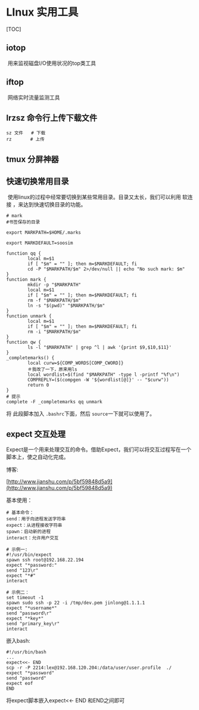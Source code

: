 # LInux 实用工具

[TOC]

## iotop

​	用来监视磁盘I/O使用状况的top类工具

## iftop

​	网络实时流量监测工具

## lrzsz 命令行上传下载文件

```shell
sz 文件   # 下载
rz       # 上传  
```
## tmux 分屏神器

## 快速切换常用目录

​	使用linux的过程中经常要切换到某些常用目录。目录又太长，我们可以利用 软连接 ，来达到快速切换目录的功能。

```shell
# mark
#书签保存的目录

export MARKPATH=$HOME/.marks

export MARKDEFAULT=soosim

function qq {
        local m=$1
        if [ "$m" = "" ]; then m=$MARKDEFAULT; fi
        cd -P "$MARKPATH/$m" 2>/dev/null || echo "No such mark: $m"
}
function mark {
        mkdir -p "$MARKPATH"
        local m=$1
        if [ "$m" = "" ]; then m=$MARKDEFAULT; fi
        rm -f "$MARKPATH/$m"
        ln -s "$(pwd)" "$MARKPATH/$m"
}
function unmark {
        local m=$1
        if [ "$m" = "" ]; then m=$MARKDEFAULT; fi
        rm -i "$MARKPATH/$m"
}
function qw {
        ls -l "$MARKPATH" | grep ^l | awk '{print $9,$10,$11}'
}
_completemarks() {
        local curw=${COMP_WORDS[COMP_CWORD]}
        ＃我改了一下，原来用ls
        local wordlist=$(find "$MARKPATH" -type l -printf "%f\n")
        COMPREPLY=($(compgen -W '${wordlist[@]}' -- "$curw"))
        return 0
}
# 提示
complete -F _completemarks qq unmark
```

将 此段脚本加入 ```.bashrc```下面，然后 ```source```一下就可以使用了。

## expect 交互处理
Expect是一个用来处理交互的命令。借助Expect，我们可以将交互过程写在一个脚本上，使之自动化完成。

博客:

[http://www.jianshu.com/p/5bf59848d5a9](http://www.jianshu.com/p/5bf59848d5a9)



基本使用：

```shell
# 基本命令：
send：用于向进程发送字符串
expect：从进程接收字符串
spawn：启动新的进程
interact：允许用户交互

# 示例一:
#!/usr/bin/expect
spawn ssh root@192.168.22.194
expect "*password:"
send "123\r"
expect "*#"
interact

# 示例二：
set timeout -1
spawn sudo ssh -p 22 -i /tmp/dev.pem jinlong@1.1.1.1
expect "*username*"
send "password\r"
expect "*key*"
send "primary_key\r"
interact
```

嵌入bash:

```shell
#!/usr/bin/bash
...
expect<<- END 
scp -r -P 2214:lex@192.168.120.204:/data/user/user.profile  ./ 
expect "*password"
send "password"
expect eof 
END
```

将expect脚本嵌入expect<<- END 和END之间即可